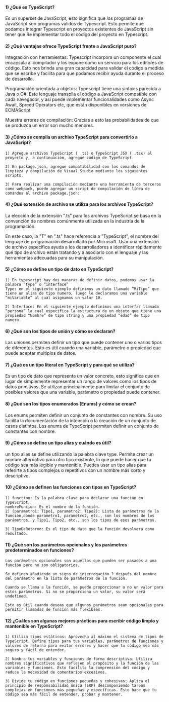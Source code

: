 
#### 1) ¿Qué es TypeScript?

Es un superset de JavaScript, esto significa que los programas de JavaScript son programas validos de Typescript. Esto permite que podamos integrar Typescript en proyectos existentes de JavaScript sin tener que Re implementar todo el código del proyecto en Typescript.

#### 2) ¿Qué ventajas ofrece TypeScript frente a JavaScript puro?

Integración con herramientas: Typescript incorpora un componente el cual encapsula al compilador y los expone como un servicio para los editores de código. Esto nos brinda una gran capacidad para validar el código a medida que se escribe y facilita para que podamos recibir ayuda durante el proceso de desarrollo.

Programación orientada a objetos: Typescript tiene una sintaxis parecida a Java o C#. Este lenguaje transpila el código a JavaScript compatible con cada navegador, y asi puede implementar funcionalidades como Async Await, Spreed Operators etc, que están disponibles en versiones de ECMAScript

Muestra errores de compilación: Gracias a esto las probabilidades de que se produzca un error son mucho menores.

#### 3) ¿Cómo se compila un archivo TypeScript para convertirlo a JavaScript?

    1) Agregue archivos TypeScript ( .ts) o TypeScript JSX ( .tsx) al proyecto y, a continuación, agregue código de TypeScript.

    2) En package.json, agregue compatibilidad con los comandos de limpieza y compilación de Visual Studio mediante los siguientes scripts.
 
    3) Para realizar una compilación mediante una herramienta de terceros como webpack, puede agregar un script de compilación de línea de comandos al archivo package.json:

#### 4) ¿Qué extensión de archivo se utiliza para los archivos TypeScript?

La elección de la extensión ".ts" para los archivos TypeScript se basa en la convención de nombres comúnmente utilizada en la industria de la programación.

En este caso, la "T" en ".ts" hace referencia a "TypeScript", el nombre del lenguaje de programación desarrollado por Microsoft. Usar una extensión de archivo específica ayuda a los desarrolladores a identificar rápidamente qué tipo de archivo están tratando y a asociarlo con el lenguaje y las herramientas adecuadas para su manipulación.

#### 5) ¿Cómo se define un tipo de dato en TypeScript?

    1) En typescript hay dos maneras de definir datos, podemos usar la palabra “type” o “interface” 
    Type: en el siguiente ejemplo definimos un dato llamado “MiTipo” que tiene un alias de tipo numero, luego le declaramos una variable “miVariable” al cual asignamos un valor 10.

    2) Interface: En el siguiente ejemplo definimos una interfaz llamada “persona” la cual especifica la estructura de un objeto que tiene una propiedad “Nombre” de tipo string y una propiedad “edad” de tipo numero.

#### 6) ¿Qué son los tipos de unión y cómo se declaran?
Las uniones permiten definir un tipo que puede contener uno o varios tipos de diferentes. Esto es útil cuando una variable, parámetro o propiedad que puede aceptar multiplos de datos.

#### 7) ¿Qué es un tipo literal en TypeScript y para qué se utiliza?
Es un tipo de dato que representa un valor concreto, esto significa que en lugar de simplemente representar un rango de valores como los tipos de datos primitivos. Se utilizan principalmente para limitar el conjunto de posibles valores que una variable, parámetro o propiedad puede contener.

#### 8) ¿Qué son los tipos enumerados (Enums) y cómo se crean?
Los enums permiten definir un conjunto de constantes con nombre. Su uso facilita la documentación de la intención o la creación de un conjunto de casos distintos. Los enums de TypeScript permiten definir un conjunto de constantes con nombre.

#### 9) ¿Cómo se define un tipo alias y cuándo es útil?
un tipo alias se define utilizando la palabra clave type. Permite crear un nombre alternativo para otro tipo existente, lo que puede hacer que tu código sea más legible y mantenible. Puedes usar un tipo alias para referirte a tipos complejos o repetitivos con un nombre más corto y descriptivo.

#### 10) ¿Cómo se definen las funciones con tipos en TypeScript?
    1) function: Es la palabra clave para declarar una función en TypeScript.
    nombreFuncion: Es el nombre de la función.
    2) (parametro1: Tipo1, parametro2: Tipo2): Lista de parámetros de la función,donde parametro1, parametro2, etc., son los nombres de los parámetros, y Tipo1, Tipo2, etc., son los tipos de esos parámetros.

    3) TipoDeRetorno: Es el tipo de dato que la función devolverá como resultado.
#### 11) ¿Qué son los parámetros opcionales y los parámetros predeterminados en funciones?
    Los parámetros opcionales son aquellos que pueden ser pasados a una función pero no son obligatorios.

    Se definen añadiendo un signo de interrogación ? después del nombre del parámetro en la lista de parámetros de la función.

    Cuando se llama a la función, se puede proporcionar o no un valor para estos parámetros. Si no se proporciona un valor, su valor será undefined.

    Esto es útil cuando deseas que algunos parámetros sean opcionales para permitir llamadas de función más flexibles.
#### 12)  ¿Cuáles son algunas mejores prácticas para escribir código limpio y mantenible en TypeScript?

    1) Utiliza tipos estáticos: Aprovecha al máximo el sistema de tipos de TypeScript. Define tipos para tus variables, parámetros de funciones y valores de retorno para evitar errores y hacer que tu código sea más seguro y fácil de entender.

    2) Nombra tus variables y funciones de forma descriptiva: Utiliza nombres significativos que reflejen el propósito y la función de las variables y funciones. Esto facilita la comprensión del código y reduce la necesidad de comentarios excesivos.

    3) Divide tu código en funciones pequeñas y cohesivas: Aplica el principio de responsabilidad única (SRP) descomponiendo tareas complejas en funciones más pequeñas y específicas. Esto hace que tu código sea más fácil de entender, probar y mantener.

